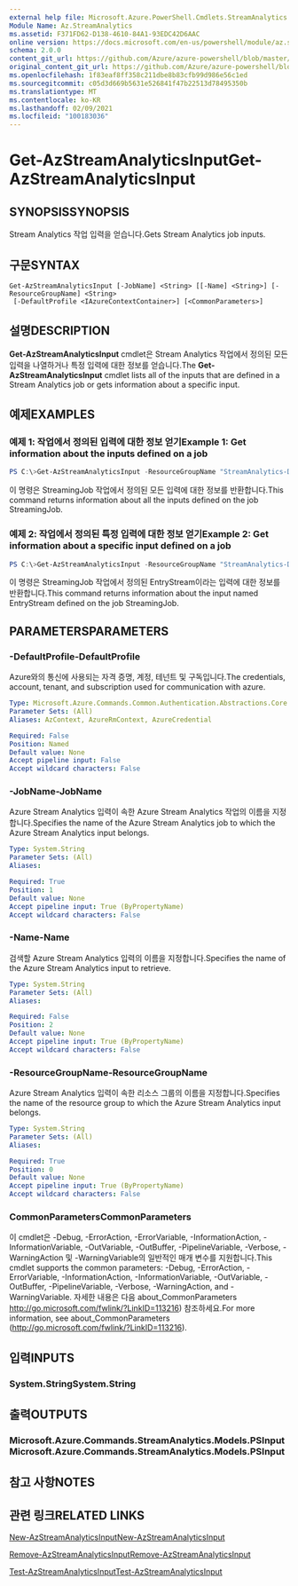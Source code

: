 ```yaml
---
external help file: Microsoft.Azure.PowerShell.Cmdlets.StreamAnalytics.dll-Help.xml
Module Name: Az.StreamAnalytics
ms.assetid: F371FD62-D138-4610-84A1-93EDC42D6AAC
online version: https://docs.microsoft.com/en-us/powershell/module/az.streamanalytics/get-azstreamanalyticsinput
schema: 2.0.0
content_git_url: https://github.com/Azure/azure-powershell/blob/master/src/StreamAnalytics/StreamAnalytics/help/Get-AzStreamAnalyticsInput.md
original_content_git_url: https://github.com/Azure/azure-powershell/blob/master/src/StreamAnalytics/StreamAnalytics/help/Get-AzStreamAnalyticsInput.md
ms.openlocfilehash: 1f83eaf8ff358c211dbe8b83cfb99d986e56c1ed
ms.sourcegitcommit: c05d3d669b5631e526841f47b22513d78495350b
ms.translationtype: MT
ms.contentlocale: ko-KR
ms.lasthandoff: 02/09/2021
ms.locfileid: "100183036"
---
```

# <span data-ttu-id="7deb3-101">Get-AzStreamAnalyticsInput</span><span class="sxs-lookup"><span data-stu-id="7deb3-101">Get-AzStreamAnalyticsInput</span></span>

## <span data-ttu-id="7deb3-102">SYNOPSIS</span><span class="sxs-lookup"><span data-stu-id="7deb3-102">SYNOPSIS</span></span>
<span data-ttu-id="7deb3-103">Stream Analytics 작업 입력을 얻습니다.</span><span class="sxs-lookup"><span data-stu-id="7deb3-103">Gets Stream Analytics job inputs.</span></span>

## <span data-ttu-id="7deb3-104">구문</span><span class="sxs-lookup"><span data-stu-id="7deb3-104">SYNTAX</span></span>

```
Get-AzStreamAnalyticsInput [-JobName] <String> [[-Name] <String>] [-ResourceGroupName] <String>
 [-DefaultProfile <IAzureContextContainer>] [<CommonParameters>]
```

## <span data-ttu-id="7deb3-105">설명</span><span class="sxs-lookup"><span data-stu-id="7deb3-105">DESCRIPTION</span></span>
<span data-ttu-id="7deb3-106">**Get-AzStreamAnalyticsInput** cmdlet은 Stream Analytics 작업에서 정의된 모든 입력을 나열하거나 특정 입력에 대한 정보를 얻습니다.</span><span class="sxs-lookup"><span data-stu-id="7deb3-106">The **Get-AzStreamAnalyticsInput** cmdlet lists all of the inputs that are defined in a Stream Analytics job or gets information about a specific input.</span></span>

## <span data-ttu-id="7deb3-107">예제</span><span class="sxs-lookup"><span data-stu-id="7deb3-107">EXAMPLES</span></span>

### <span data-ttu-id="7deb3-108">예제 1: 작업에서 정의된 입력에 대한 정보 얻기</span><span class="sxs-lookup"><span data-stu-id="7deb3-108">Example 1: Get information about the inputs defined on a job</span></span>
```powershell
PS C:\>Get-AzStreamAnalyticsInput -ResourceGroupName "StreamAnalytics-Default-West-US" -JobName "StreamingJob"
```

<span data-ttu-id="7deb3-109">이 명령은 StreamingJob 작업에서 정의된 모든 입력에 대한 정보를 반환합니다.</span><span class="sxs-lookup"><span data-stu-id="7deb3-109">This command returns information about all the inputs defined on the job StreamingJob.</span></span>

### <span data-ttu-id="7deb3-110">예제 2: 작업에서 정의된 특정 입력에 대한 정보 얻기</span><span class="sxs-lookup"><span data-stu-id="7deb3-110">Example 2: Get information about a specific input defined on a job</span></span>
```powershell
PS C:\>Get-AzStreamAnalyticsInput -ResourceGroupName "StreamAnalytics-Default-West-US" -JobName "StreamingJob" -Name "EntryStream"
```

<span data-ttu-id="7deb3-111">이 명령은 StreamingJob 작업에서 정의된 EntryStream이라는 입력에 대한 정보를 반환합니다.</span><span class="sxs-lookup"><span data-stu-id="7deb3-111">This command returns information about the input named EntryStream defined on the job StreamingJob.</span></span>

## <span data-ttu-id="7deb3-112">PARAMETERS</span><span class="sxs-lookup"><span data-stu-id="7deb3-112">PARAMETERS</span></span>

### <span data-ttu-id="7deb3-113">-DefaultProfile</span><span class="sxs-lookup"><span data-stu-id="7deb3-113">-DefaultProfile</span></span>
<span data-ttu-id="7deb3-114">Azure와의 통신에 사용되는 자격 증명, 계정, 테넌트 및 구독입니다.</span><span class="sxs-lookup"><span data-stu-id="7deb3-114">The credentials, account, tenant, and subscription used for communication with azure.</span></span>

```yaml
Type: Microsoft.Azure.Commands.Common.Authentication.Abstractions.Core.IAzureContextContainer
Parameter Sets: (All)
Aliases: AzContext, AzureRmContext, AzureCredential

Required: False
Position: Named
Default value: None
Accept pipeline input: False
Accept wildcard characters: False
```

### <span data-ttu-id="7deb3-115">-JobName</span><span class="sxs-lookup"><span data-stu-id="7deb3-115">-JobName</span></span>
<span data-ttu-id="7deb3-116">Azure Stream Analytics 입력이 속한 Azure Stream Analytics 작업의 이름을 지정합니다.</span><span class="sxs-lookup"><span data-stu-id="7deb3-116">Specifies the name of the Azure Stream Analytics job to which the Azure Stream Analytics input belongs.</span></span>

```yaml
Type: System.String
Parameter Sets: (All)
Aliases:

Required: True
Position: 1
Default value: None
Accept pipeline input: True (ByPropertyName)
Accept wildcard characters: False
```

### <span data-ttu-id="7deb3-117">-Name</span><span class="sxs-lookup"><span data-stu-id="7deb3-117">-Name</span></span>
<span data-ttu-id="7deb3-118">검색할 Azure Stream Analytics 입력의 이름을 지정합니다.</span><span class="sxs-lookup"><span data-stu-id="7deb3-118">Specifies the name of the Azure Stream Analytics input to retrieve.</span></span>

```yaml
Type: System.String
Parameter Sets: (All)
Aliases:

Required: False
Position: 2
Default value: None
Accept pipeline input: True (ByPropertyName)
Accept wildcard characters: False
```

### <span data-ttu-id="7deb3-119">-ResourceGroupName</span><span class="sxs-lookup"><span data-stu-id="7deb3-119">-ResourceGroupName</span></span>
<span data-ttu-id="7deb3-120">Azure Stream Analytics 입력이 속한 리소스 그룹의 이름을 지정합니다.</span><span class="sxs-lookup"><span data-stu-id="7deb3-120">Specifies the name of the resource group to which the Azure Stream Analytics input belongs.</span></span>

```yaml
Type: System.String
Parameter Sets: (All)
Aliases:

Required: True
Position: 0
Default value: None
Accept pipeline input: True (ByPropertyName)
Accept wildcard characters: False
```

### <span data-ttu-id="7deb3-121">CommonParameters</span><span class="sxs-lookup"><span data-stu-id="7deb3-121">CommonParameters</span></span>
<span data-ttu-id="7deb3-122">이 cmdlet은 -Debug, -ErrorAction, -ErrorVariable, -InformationAction, -InformationVariable, -OutVariable, -OutBuffer, -PipelineVariable, -Verbose, -WarningAction 및 -WarningVariable의 일반적인 매개 변수를 지원합니다.</span><span class="sxs-lookup"><span data-stu-id="7deb3-122">This cmdlet supports the common parameters: -Debug, -ErrorAction, -ErrorVariable, -InformationAction, -InformationVariable, -OutVariable, -OutBuffer, -PipelineVariable, -Verbose, -WarningAction, and -WarningVariable.</span></span> <span data-ttu-id="7deb3-123">자세한 내용은 다음 about_CommonParameters http://go.microsoft.com/fwlink/?LinkID=113216) 참조하세요.</span><span class="sxs-lookup"><span data-stu-id="7deb3-123">For more information, see about_CommonParameters (http://go.microsoft.com/fwlink/?LinkID=113216).</span></span>

## <span data-ttu-id="7deb3-124">입력</span><span class="sxs-lookup"><span data-stu-id="7deb3-124">INPUTS</span></span>

### <span data-ttu-id="7deb3-125">System.String</span><span class="sxs-lookup"><span data-stu-id="7deb3-125">System.String</span></span>

## <span data-ttu-id="7deb3-126">출력</span><span class="sxs-lookup"><span data-stu-id="7deb3-126">OUTPUTS</span></span>

### <span data-ttu-id="7deb3-127">Microsoft.Azure.Commands.StreamAnalytics.Models.PSInput</span><span class="sxs-lookup"><span data-stu-id="7deb3-127">Microsoft.Azure.Commands.StreamAnalytics.Models.PSInput</span></span>

## <span data-ttu-id="7deb3-128">참고 사항</span><span class="sxs-lookup"><span data-stu-id="7deb3-128">NOTES</span></span>

## <span data-ttu-id="7deb3-129">관련 링크</span><span class="sxs-lookup"><span data-stu-id="7deb3-129">RELATED LINKS</span></span>

[<span data-ttu-id="7deb3-130">New-AzStreamAnalyticsInput</span><span class="sxs-lookup"><span data-stu-id="7deb3-130">New-AzStreamAnalyticsInput</span></span>](./New-AzStreamAnalyticsInput.md)

[<span data-ttu-id="7deb3-131">Remove-AzStreamAnalyticsInput</span><span class="sxs-lookup"><span data-stu-id="7deb3-131">Remove-AzStreamAnalyticsInput</span></span>](./Remove-AzStreamAnalyticsInput.md)

[<span data-ttu-id="7deb3-132">Test-AzStreamAnalyticsInput</span><span class="sxs-lookup"><span data-stu-id="7deb3-132">Test-AzStreamAnalyticsInput</span></span>](./Test-AzStreamAnalyticsInput.md)


